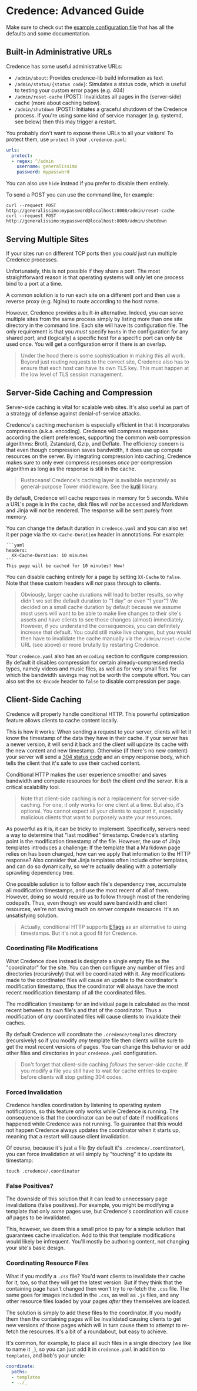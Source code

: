 Credence: Advanced Guide
========================

Make sure to check out the [example configuration file](../assets/examples/defaults/.credence/credence.yaml) that has all the defaults and some documentation.


Built-in Administrative URLs
----------------------------

Credence has some useful administrative URLs:

* `/admin/about`: Provides credence-lib build information as text
* `/admin/status/{status code}`: Simulates a status code, which is useful to testing your custom error pages (e.g. 404)
* `/admin/reset-cache` (POST): Invalidates all pages in the (server-side) cache (more about caching below).
* `/admin/shutdown` (POST): Initiates a graceful shutdown of the Credence process. If you're using some kind of service manager (e.g. systemd, see below) then this may trigger a restart.

You probably don't want to expose these URLs to all your visitors! To protect them, use `protect` in your `.credence.yaml`:

```yaml
urls:
  protect:
  - regex: ^/admin
    username: generalissimo
    password: mypassword
```

You can also use `hide` instead if you prefer to disable them entirely.

To send a POST you can use the command line, for example:

```
curl --request POST http://generalissimo:mypassword@localhost:8000/admin/reset-cache
curl --request POST http://generalissimo:mypassword@localhost:8000/admin/shutdown
```


Serving Multiple Sites
----------------------

If your sites run on different TCP ports then you *could* just run multiple Credence processes.

Unfortunately, this is not possible if they share a port. The most straightforward reason is that operating systems will only let one process bind to a port at a time.

A common solution is to run each site on a different port and then use a reverse proxy (e.g. Nginx) to route according to the host name.

However, Credence provides a built-in alternative. Indeed, you can serve multiple sites from the same process simply by listing more than one site directory in the command line. Each site will have its configuration file. The only requirement is that you *must* specify `hosts` in the configuration for any shared port, and (logically) a specific host for a specific port can only be used once. You will get a configuration error if there is an overlap.

> Under the hood there is some sophistication in making this all work. Beyond just routing requests to the correct site, Credence also has to ensure that each host can have its own TLS key. This must happen at the low level of TLS session management.


Server-Side Caching and Compression
-----------------------------------

Server-side caching is vital for scalable web sites. It's also useful as part of a strategy of defense against denial-of-service attacks.

Credence's caching mechanism is especially efficient in that it incorporates compression (a.k.a. encoding). Credence will compress responses according the client preferences, supporting the common web compression algorithms: Brotli, Zstandard, Gzip, and Deflate. The efficiency concern is that even though compression saves bandwidth, it does use up compute resources on the server. By integrating compression into caching, Credence makes sure to only ever compress responses *once* per compression algorithm as long as the response is still in the cache.

> Rustaceans! Credence's caching layer is available separately as general-purpose Tower middleware. See the [kutil](https://docs.rs/kutil-http/latest/kutil/http/tower/caching/struct.CachingLayer.html) library.

By default, Credence will cache responses in memory for 5 seconds. While a URL's page is in the cache, disk files will *not* be accessed and Markdown and Jinja will *not* be rendered. The response will be sent purely from memory.

You can change the default duration in `credence.yaml` and you can also set it per page via the `XX-Cache-Duration` header in annotations. For example:

~~~
```yaml
headers:
  XX-Cache-Duration: 10 minutes
```
This page will be cached for 10 minutes! Wow!
~~~

You can disable caching entirely for a page by setting `XX-Cache` to `false`. Note that these custom headers will *not* pass through to clients.

> Obviously, larger cache durations will lead to better results, so why didn't we set the default duration to "1 day" or even "1 year"? We decided on a small cache duration by default because we assume most users will want to be able to make live changes to their site's assets and have clients to see those changes (almost) immediately. However, if you understand the consequences, you can definitely increase that default. You could still make live changes, but you would then have to invalidate the cache manually via the `/admin/reset-cache` URL (see above) or more brutally by restarting Credence.

Your `credence.yaml` also has an `encoding` section to configure compression. By default it disables compression for certain already-compressed media types, namely videos and music files, as well as for very small files for which the bandwidth savings may not be worth the compute effort. You can also set the `XX-Encode` header to `false` to disable compression per page.


Client-Side Caching
-------------------

Credence will properly handle conditional HTTP. This powerful optimization feature allows clients to cache content locally.

This is how it works: When sending a request to your server, clients will let it know the timestamp of the data they have in their cache. If your server has a newer version, it will send it back and the client will update its cache with the new content and new timestamp. Otherwise (if there's no new content) your server will send a [304 status code](https://developer.mozilla.org/en-US/docs/Web/HTTP/Reference/Status/304) and an empy response body, which tells the client that it's safe to use their cached content.

Conditional HTTP makes the user experience smoother and saves bandwidth and compute resources for *both* the client *and* the server. It is a critical scalability tool.

> Note that client-side caching is *not* a replacement for server-side caching. For one, it only works for one client at a time. But also, it's optional. You cannot expect all your clients to support it, especially malicious clients that want to purposely waste your resources.

As powerful as it is, it can be tricky to implement. Specifically, servers need a way to determine that "last modified" timestamp. Credence's starting point is the modification timestamp of the file. However, the use of Jinja templates introduces a challenge: If the template that a Markdown page relies on has been changed, how can we apply that information to the HTTP response? Also consider that Jinja templates often include other templates, and can do so dynamically, so we're actually dealing with a potentially sprawling dependency tree.

One possible solution is to follow each file's dependency tree, accumulate all modification timestamps, and use the most recent of all of them. However, doing so would require us to follow through most of the rendering codepath. Thus, even though we would save bandwidth and client resources, we're not saving much on *server* compute resources. It's an unsatisfying solution.

> Actually, conditional HTTP supports [ETags](https://en.wikipedia.org/wiki/HTTP_ETag) as an alternative to using timestamps. But it's not a good fit for Credence.

### Coordinating File Modifications

What Credence does instead is designate a single empty file as the "coordinator" for the site. You can then configure any number of files and directories (recursively) that will be coordinated with it. Any modifications made to the coordinated files will cause an update to the coordinator's modification timestamp, thus the coordinator will always have the most recent modification timestamp of all the coordinated files.

The modification timestamp for an individual page is calculated as the most recent between its own file's and that of the coordinator. Thus a modification of *any* coordinated files will cause clients to invalidate their caches.

By default Credence will coordinate the `.credence/templates` directory (recursively) so if you modify *any* template file then clients will be sure to get the most recent versions of pages. You can change this behavior or add other files and directories in your `credence.yaml` configuration.

> Don't forget that client-side caching *follows* the server-side cache. If you modify a file you still have to wait for cache entries to expire before clients will stop getting 304 codes.

### Forced Invalidation

Credence handles coordination by listening to operating system notifications, so this feature only works while Credence is running. The consequence is that the coordinator can be out of date if modifications happened while Credence was not running. To guarantee that this would not happen Credence always updates the coordinator when it starts up, meaning that a restart will cause client invalidation.

Of course, because it's just a file (by default it's `.credence/.coordinator`), you can force invalidation at will simply by "touching" it to update its timestamp:

```
touch .credence/.coordinator
```

### False Positives?

The downside of this solution that it can lead to unnecessary page invalidations (false positives). For example, you might be modifying a template that only *some* pages use, but Credence's coordination will cause *all* pages to be invalidated.

This, however, we deem this a small price to pay for a simple solution that guarantees cache invalidation. Add to this that template modifications would likely be infrequent. You'll mostly be authoring content, not changing your site's basic design.

### Coordinating Resource Files

What if you modify a `.css` file? You'd want clients to invalidate their cache for it, too, so that they will get the latest version. But if they think that the containing page hasn't changed then won't try to re-fetch the `.css` file. The same goes for images included in the `.css`, as well as `.js` files, and any other resource files loaded by your pages *after* they themselves are loaded.

The solution is simply to add these files to the coordinator. If you modify them then the containing pages will be invalidated causing clients to get new versions of those pages which will in turn cause them to attempt to re-fetch the resources. It's a bit of a roundabout, but easy to achieve.

It's common, for example, to place all such files in a single directory (we like to name it `_`), so you can just add it in `credence.yaml` in addition to `templates`, and bob's your uncle:

```yaml
coordinate:
  paths:
  - templates
  - ../_
```
